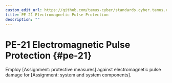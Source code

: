 ```yaml
---
custom_edit_url: https://github.com/tamus-cyber/standards.cyber.tamus.edu/tree/main/content/tamus.edu/TAMUS_profile.xml
title: PE-21 Electromagnetic Pulse Protection
description: ""
---
```


# PE-21 Electromagnetic Pulse Protection {#pe-21}

Employ [Assignment: protective measures] against electromagnetic pulse damage for [Assignment: system and system components].

